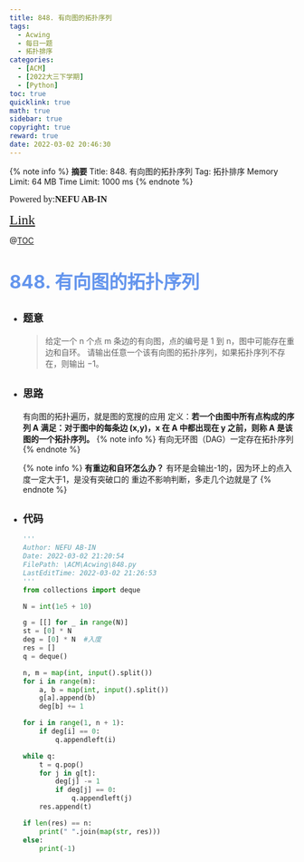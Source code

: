 ```yaml
---
title: 848. 有向图的拓扑序列
tags:
  - Acwing
  - 每日一题
  - 拓扑排序
categories:
  - [ACM]
  - [2022大三下学期]
  - [Python]
toc: true
quicklink: true
math: true
sidebar: true
copyright: true
reward: true
date: 2022-03-02 20:46:30
---
```



{% note info %}
**摘要**
Title: 848. 有向图的拓扑序列
Tag: 拓扑排序
Memory Limit: 64 MB
Time Limit: 1000 ms
{% endnote %}
<!-- more -->

<font size=3 face=楷体>Powered by:**NEFU AB-IN**</font>

<font color=#FFA500 size=5 face=楷体>[Link](https://www.acwing.com/problem/content/850/)</font>

@[TOC](文章目录)

# <font color=#6495ED size=6>848. 有向图的拓扑序列
</font>

* ## <font size=4 face=粗体>题意</font>

  >给定一个 n 个点 m 条边的有向图，点的编号是 1 到 n，图中可能存在重边和自环。
  >请输出任意一个该有向图的拓扑序列，如果拓扑序列不存在，则输出 −1。

* ## <font size=4 face=粗体>思路</font>

  有向图的拓扑遍历，就是图的宽搜的应用
  定义：**若一个由图中所有点构成的序列 A 满足：对于图中的每条边 (x,y)，x 在 A 中都出现在 y 之前，则称 A 是该图的一个拓扑序列。**
  {% note info %}
  有向无环图（DAG）一定存在拓扑序列
  {% endnote %}

  {% note info %}
  **有重边和自环怎么办？**
  有环是会输出-1的，因为环上的点入度一定大于1，是没有突破口的
  重边不影响判断，多走几个边就是了
  {% endnote %}
* ## <font size=4 face=粗体>代码</font>

  ```python
  '''
  Author: NEFU AB-IN
  Date: 2022-03-02 21:20:54
  FilePath: \ACM\Acwing\848.py
  LastEditTime: 2022-03-02 21:26:53
  '''
  from collections import deque

  N = int(1e5 + 10)

  g = [[] for _ in range(N)]
  st = [0] * N
  deg = [0] * N  #入度
  res = []
  q = deque()

  n, m = map(int, input().split())
  for i in range(m):
      a, b = map(int, input().split())
      g[a].append(b)
      deg[b] += 1

  for i in range(1, n + 1):
      if deg[i] == 0:
          q.appendleft(i)

  while q:
      t = q.pop()
      for j in g[t]:
          deg[j] -= 1
          if deg[j] == 0:
              q.appendleft(j)
      res.append(t)

  if len(res) == n:
      print(" ".join(map(str, res)))
  else:
      print(-1)

  ```